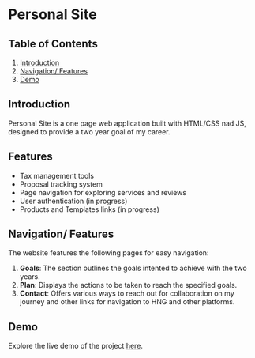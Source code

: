 # Personal Site

## Table of Contents
1. [Introduction](#introduction)
2. [Navigation/ Features](#navigation)
3. [Demo](#demo)

## Introduction
Personal Site is a one page web application built with HTML/CSS nad JS, designed to provide a two year goal of my career.

## Features
- Tax management tools
- Proposal tracking system
- Page navigation for exploring services and reviews
- User authentication (in progress)
- Products and Templates links (in progress)

## Navigation/ Features
The website features the following pages for easy navigation:
1. **Goals**: The section outlines the goals intented to achieve with the two years.
2. **Plan**: Displays the actions to be taken to reach the specified goals.
3. **Contact**: Offers various ways to reach out for collaboration on my journey and other links for navigation to HNG and other platforms.


## Demo
Explore the live demo of the project [here](https://halima-personal-site.netlify.app/).

